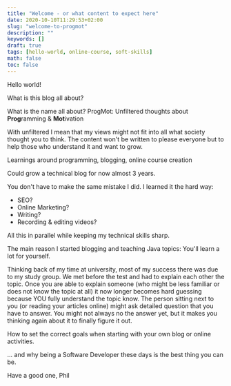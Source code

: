 ```yaml
---
title: "Welcome - or what content to expect here"
date: 2020-10-10T11:29:53+02:00
slug: "welcome-to-progmot"
description: ""
keywords: []
draft: true
tags: [hello-world, online-course, soft-skills]
math: false
toc: false
---
```


Hello world!

What is this  blog all about?

What is the name all about? ProgMot: Unfiltered thoughts about **Prog**ramming & **Mot**ivation

With unfiltered I mean that my views might not fit into all what society thought you to think. The content won't be written to please everyone but to help those who understand it and want to grow.

Learnings around programming, blogging, online course creation

Could grow a technical blog for now almost 3 years.

You don't have to make the same mistake I did. I learned it the hard way:

- SEO?
- Online Marketing?
- Writing?
- Recording & editing videos?

All this in parallel while keeping my technical skills sharp.

The main reason I started blogging and teaching Java topics: You'll learn a lot for yourself.

Thinking back of my time at university, most of my success there was due to my study group. We met before the test and had to explain
each other the topic. Once you are able to explain someone (who might be less familiar or does not know the topic at all) it now longer becomes hard guessing
because YOU fully understand the topic know. The person sitting next to you (or reading your articles online) might ask detailed question that you have to answer.
You might not always no the answer yet, but it makes you thinking again about it to finally figure it out.

How to set the correct goals when starting with your own blog or online activities.

... and why being a Software Developer these days is the best thing you can be.

Have a good one,
Phil
